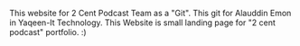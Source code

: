 This website for 2 Cent Podcast Team as a "Git". This git for Alauddin Emon in Yaqeen-It Technology. This Website is small landing page for "2 cent podcast" portfolio. :)